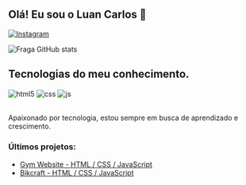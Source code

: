 ## Olá! Eu sou o Luan Carlos 👋

[![Instagram](https://img.shields.io/badge/Instagram-E4405F?style=for-the-badge&logo=instagram&logoColor=white)](https://instagram.com/luanworth)

![Fraga GitHub stats](https://github-readme-stats.vercel.app/api?username=Luancss&show_icons=true&theme=dracula&count_private=true)

## Tecnologias do meu conhecimento.

<div style="display: inline_block">
  <img align="center" alt="html5" src="https://img.shields.io/badge/HTML5-E34F26?style=for-the-badge&logo=html5&logoColor=white" />
  <img align="center" alt="css" src="https://img.shields.io/badge/CSS3-1572B6?style=for-the-badge&logo=css3&logoColor=white" />
  <img align="center" alt="js" src="https://img.shields.io/badge/JavaScript-F7DF1E?style=for-the-badge&logo=javascript&logoColor=black" />
<!--   <img align="center" alt="react" src="https://img.shields.io/badge/React-20232A?style=for-the-badge&logo=react&logoColor=61DAFB" />
  <img align="center" alt="nodejs" src="https://img.shields.io/badge/Node.js-43853D?style=for-the-badge&logo=node.js&logoColor=white" /> -->
</div><br/>

Apaixonado por tecnologia, estou sempre em busca de aprendizado e crescimento.

### Últimos projetos:
- [Gym Website - HTML / CSS / JavaScript](https://luancss.github.io/GymWebsite/)<br/>
- [Bikcraft - HTML / CSS / JavaScript](https://luancss.github.io/bikcraft/)<br/>
